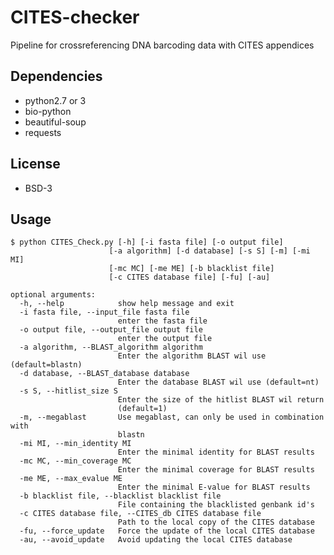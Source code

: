 CITES-checker
=============

Pipeline for crossreferencing DNA barcoding data with CITES appendices

Dependencies
------------
* python2.7 or 3
* bio-python
* beautiful-soup
* requests

License
-------
* BSD-3

Usage
-----
    $ python CITES_Check.py [-h] [-i fasta file] [-o output file]
                          [-a algorithm] [-d database] [-s S] [-m] [-mi MI]
                          [-mc MC] [-me ME] [-b blacklist file]
                          [-c CITES database file] [-fu] [-au]
    
    optional arguments:
      -h, --help            show help message and exit
      -i fasta file, --input_file fasta file
                            enter the fasta file
      -o output file, --output_file output file
                            enter the output file
      -a algorithm, --BLAST_algorithm algorithm
                            Enter the algorithm BLAST wil use (default=blastn)
      -d database, --BLAST_database database
                            Enter the database BLAST wil use (default=nt)
      -s S, --hitlist_size S
                            Enter the size of the hitlist BLAST wil return
                            (default=1)
      -m, --megablast       Use megablast, can only be used in combination with
                            blastn
      -mi MI, --min_identity MI
                            Enter the minimal identity for BLAST results
      -mc MC, --min_coverage MC
                            Enter the minimal coverage for BLAST results
      -me ME, --max_evalue ME
                            Enter the minimal E-value for BLAST results
      -b blacklist file, --blacklist blacklist file
                            File containing the blacklisted genbank id's
      -c CITES database file, --CITES_db CITES database file
                            Path to the local copy of the CITES database
      -fu, --force_update   Force the update of the local CITES database
      -au, --avoid_update   Avoid updating the local CITES database    